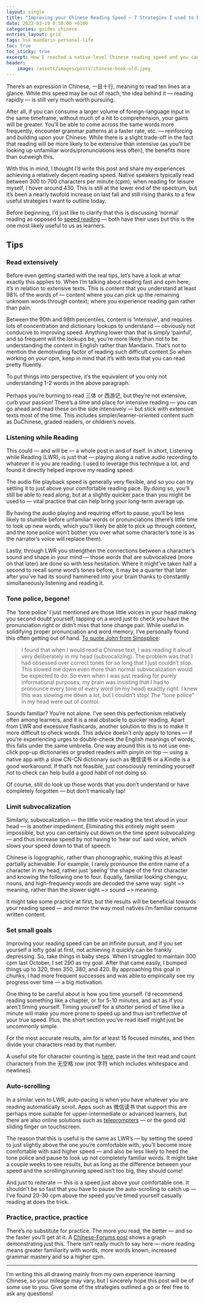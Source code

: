 ```yaml
---
layout: single
title: "Improving your Chinese Reading Speed — 7 Strategies I used to Double Mine"
date: 2022-03-19 8:50:00 +0100
categories: guides chinese
entries_layout: grid
tags: hsk mandarin personal-life
toc: true
toc_sticky: true
excerpt: How I reached a native-level Chinese reading speed and you can too.
header:
    image: /assets/images/posts/chinese-book-old.jpeg
---
```


There’s an expression in Chinese, 一目十行, meaning to read ten lines at a glance. While this speed may be out of reach, the idea behind it — reading rapidly — is still very much worth pursuing.

After all, if you can consume a larger volume of foreign-language input in the same timeframe, without much of a hit to comprehension, your gains will be greater. You’ll be able to come across the same words more frequently, encounter grammar patterns at a faster rate, etc. — reinforcing and building upon your Chinese. While there is a slight trade-off in the fact that reading will be more likely to be extensive than intensive (as you’ll be looking up unfamiliar words/pronunciations less often), the benefits more than outweigh this.

With this in mind, I thought I’d write this post and share my experiences achieving a relatively decent reading speed. Native speakers typically read between 300 to 700 characters per minute (cpm); when reading for leisure myself, I hover around 430. This is still at the lower end of the spectrum, but it’s been a nearly twofold increase on last fall and still rising thanks to a few useful strategies I want to outline today.

Before beginning, I’d just like to clarify that this is discussing ‘normal’ reading as opposed to [speed reading](https://en.wikipedia.org/wiki/Speed_reading) — both have their uses but this is the one most likely useful to us as learners.

## Tips

### Read extensively

Before even getting started with the real tips, let’s have a look at what exactly this applies to. When I’m talking about reading fast and cpm here, it’s in relation to extensive texts. This is content that you understand at least 98% of the words of — content where you can pick up the remaining unknown words through context; where you experience reading gain rather than pain.

Between the 90th and 98th percentiles, content is ‘intensive’, and requires lots of concentration and dictionary lookups to understand — obviously not conducive to improving speed. Anything lower than that is simply ‘painful’, and so frequent will the lookups be, you’re more likely than not to be understanding the content in English rather than Mandarin. That’s not to mention the demotivating factor of reading such difficult content.So when working on your cpm, keep in mind that it’s with texts that you can read pretty fluently.

To put things into perspective, it’s the equivalent of you only not understanding 1-2 words in the above paragraph.

Perhaps you’re burning to read 三体 or 西游记, but they’re not extensive, curb your passion! There’s a time and place for intensive reading — you can go ahead and read these on the side intensively — but stick with extensive texts most of the time. This includes simpler/learner-oriented content such as DuChinese, graded readers, or children’s novels.

### Listening while Reading

This could — and will be — a whole post in and of itself. In short, Listening while Reading (LWR), is just that — playing along a native audio recording to whatever it is you are reading. I used to leverage this technique a lot, and found it directly helped improve my reading speed.

The audio file playback speed is generally very flexible, and so you can try setting it to just above your comfortable reading pace. By doing so, you’ll still be able to read along, but at a slightly quicker pace than you might be used to — vital practice that can help bring your long-term average up.

By having the audio playing and requiring effort to pause, you’ll be less likely to stumble before unfamiliar words or pronunciations (there’s little time to look up new words, which you’ll likely be able to pick up through context, and the tone police won’t bother you over what some character’s tone is as the narrator’s voice will replace them).

Lastly, through LWR you strengthen the connections between a character’s sound and shape in your mind — those words that are subvocalized (more on that later) are done so with less hesitation. Where it might’ve taken half a second to recall some word’s tones before, it may be a quarter that later after you’ve had its sound hammered into your brain thanks to constantly simultaneously listening and reading it.

### Tone police, begone!

The ‘tone police’ I just mentioned are those little voices in your head making you second doubt yourself, tapping on a word just to check you have the pronunciation right or didn’t miss that tone change pair. While useful in solidifying proper pronunciation and word memory, I’ve personally found this often getting out of hand. [To quote John from Sinosplice](https://www.sinosplice.com/life/archives/2017/02/16/subvocalization-while-reading-chinese):

> I found that when I would read a Chinese text, I was reading it aloud very deliberately in my head (subvocalizing). The problem was that I had obsessed over correct tones for so long that I just couldn’t stop. This slowed me down even more than normal subvocalization would be expected to do. So even when I was just reading for purely informational purposes, my brain was insisting that I had to pronounce every tone of every word (in my head) exactly right. I knew this was slowing me down a lot, but I couldn’t stop! The “tone police” in my head were out of control.

Sounds familiar? You’re not alone. I’ve seen this perfectionism relatively often among learners, and it is a real obstacle to quicker reading. Apart from LWR and excessive flashcards, another solution to this is to make it more difficult to check words. This advice doesn’t only apply to tones — if you’re experiencing urges to double-check the English meanings of words, this falls under the same umbrella. One way around this is to not use one-click pop-up dictionaries or graded readers with pinyin on top — using a native app with a slow CN-CN dictionary such as 微信读书 or a Kindle is a good workaround. If that’s not feasible, just consciously reminding yourself not to check can help build a good habit of not doing so.

Of course, still do look up those words that you don’t understand or have completely forgotten — but don’t manically tap!

### Limit subvocalization

Similarly, subvocalization — the little voice reading the text aloud in your head — is another impediment. Eliminating this entirely might seem impossible, but you can certainly cut down on the time spent subvocalizing — and thus increase speed by not having to ‘hear out’ said voice, which slows your speed down to that of speech.

Chinese is logographic, rather than phonographic, making this at least partially achievable. For example, I rarely pronounce the entire name of a character in my head, rather just ‘seeing’ the shape of the first character and knowing the following one to four. Equally, familiar looking chengyu, nouns, and high-frequency words are decoded the same way: sight ~> meaning, rather than the slower sight ~> sound ~> meaning.

It might take some practice at first, but the results will be beneficial towards your reading speed — and mirror the way most natives I’m familiar consume written content.

### Set small goals

Improving your reading speed can be an infinite pursuit, and if you set yourself a lofty goal at first, not achieving it quickly can be frankly depressing. So, take things in baby steps. When I struggled to maintain 300 cpm last October, I set 290 as my goal. After that came easily, I bumped things up to 320, then 350, 380, and 420. By approaching this goal in chunks, I had more frequent successes and was able to empirically see my progress over time — a big motivation.

One thing to be careful about is how you time yourself. I’d recommend reading something like a chapter, or for 5-10 minutes, and act as if you aren’t timing yourself. Timing yourself for a shorter period of time like a minute will make you more prone to speed up and thus isn’t reflective of your true speed. Plus, the short section you’ve read itself might just be uncommonly simple.

For the most accurate results, aim for at least 15 focused minutes, and then divide your characters read by that number.

A useful site for character counting is [here](https://charcounter.com/zh/), paste in the text read and count characters from the 无空格 row (not 字符 which includes whitespace and newlines).

### Auto-scrolling

In a similar vein to LWR, auto-pacing is when you have whatever you are reading automatically scroll. Apps such as 微信读书 that support this are perhaps more suitable for upper-intermediate or advanced learners, but there are also online solutions such as [teleprompters](https://zacue.com/) — or the good old sliding finger on touchscreen.

The reason that this is useful is the same as LWR’s — by setting the speed to just slightly above the one you’re comfortable with, you’ll become more comfortable with said higher speed — and also be less likely to heed the tone police and pause to look up not completely familiar words. It might take a couple weeks to see results, but as long as the difference between your speed and the scrolling/running speed isn’t too big, they should come!

And just to reiterate — this is a speed just above your comfortable one. It shouldn’t be so fast that you have to pause the auto-scrolling to catch up — I’ve found 20-30 cpm above the speed you’ve timed yourself casually reading at does the trick.

###  Practice, practice, practice

There’s no substitute for practice. The more you read, the better — and so the faster you’ll get at it. A [Chinese-Forums post](https://www.chinese-forums.com/forums/topic/60492-extensive-reading-and-reading-speed/) shows a graph demonstrating just this. There isn’t really much to say here — more reading means greater familiarity with words, more words known, increased grammar mastery and so a higher cpm.

<hr>

I’m writing this all drawing mainly from my own experience learning Chinese, so your mileage may vary, but I sincerely hope this post will be of some use to you. Give some of the strategies outlined a go or feel free to ask any questions!
